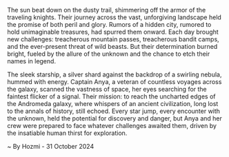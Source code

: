 
The sun beat down on the dusty trail, shimmering off the armor of the traveling knights. Their journey across the vast, unforgiving landscape held the promise of both peril and glory. Rumors of a hidden city, rumored to hold unimaginable treasures, had spurred them onward. Each day brought new challenges: treacherous mountain passes, treacherous bandit camps, and the ever-present threat of wild beasts. But their determination burned bright, fueled by the allure of the unknown and the chance to etch their names in legend.

The sleek starship, a silver shard against the backdrop of a swirling nebula, hummed with energy. Captain Anya, a veteran of countless voyages across the galaxy, scanned the vastness of space, her eyes searching for the faintest flicker of a signal. Their mission: to reach the uncharted edges of the Andromeda galaxy, where whispers of an ancient civilization, long lost to the annals of history, still echoed. Every star jump, every encounter with the unknown, held the potential for discovery and danger, but Anya and her crew were prepared to face whatever challenges awaited them, driven by the insatiable human thirst for exploration. 

~ By Hozmi - 31 October 2024
